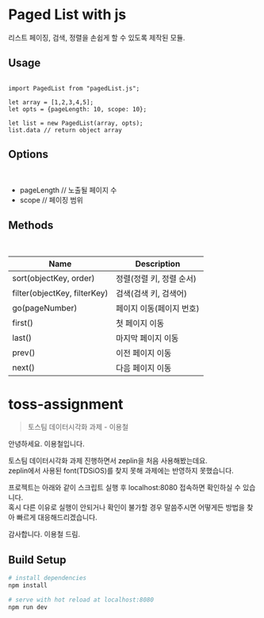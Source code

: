 Paged List with js
============

리스트 페이징, 검색, 정렬을 손쉽게 할 수 있도록 제작된 모듈.

<h2>Usage</h2>

<pre><code>
import PagedList from "pagedList.js";
  
let array = [1,2,3,4,5];
let opts = {pageLength: 10, scope: 10};
  
let list = new PagedList(array, opts);
list.data // return object array
</pre></code>


<h2>Options</h2><br>

* pageLength // 노출될 페이지 수<br>
* scope      // 페이징 범위<br>

<h2>Methods</h2><br>

| Name | Description |
| ------ | ------ |
| sort(objectKey, order) | 정렬(정렬 키, 정렬 순서) |
| filter(objectKey, filterKey) | 검색(검색 키, 검색어) |
| go(pageNumber) | 페이지 이동(페이지 번호) |
| first() | 첫 페이지 이동 |
| last() | 마지막 페이지 이동 |
| prev() | 이전 페이지 이동 |
| next() | 다음 페이지 이동 |



# toss-assignment

> 토스팀 데이터시각화 과제 - 이용철

안녕하세요. 이용철입니다.

토스팀 데이터시각화 과제 진행하면서 zeplin을 처음 사용해봤는데요.  
zeplin에서 사용된 font(TDSiOS)를 찾지 못해 과제에는 반영하지 못했습니다.

프로젝트는 아래와 같이 스크립트 실행 후 localhost:8080 접속하면 확인하실 수 있습니다.  
혹시 다른 이유로 실행이 안되거나 확인이 불가할 경우 말씀주시면 어떻게든 방법을 찾아 빠르게 대응해드리겠습니다.

감사합니다.
이용철 드림.

## Build Setup

```bash
# install dependencies
npm install

# serve with hot reload at localhost:8080
npm run dev
```
